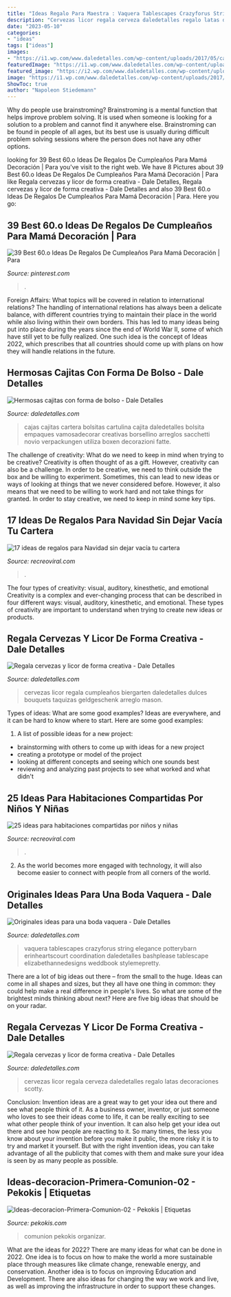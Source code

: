 ```yaml
---
title: "Ideas Regalo Para Maestra : Vaquera Tablescapes Crazyforus String Elegance Potterybarn Erinheartscourt Coordination Daledetalles Bashplease Tablescape Elizabethannedesigns Weddbook Stylemepretty"
description: "Cervezas licor regala cerveza daledetalles regalo latas decoraciones scotty"
date: "2023-05-10"
categories:
- "ideas"
tags: ["ideas"]
images:
- "https://i1.wp.com/www.daledetalles.com/wp-content/uploads/2017/05/cajita-con-forma-de-bolsa.jpg"
featuredImage: "https://i1.wp.com/www.daledetalles.com/wp-content/uploads/2017/05/cajita-con-forma-de-bolsa.jpg"
featured_image: "https://i2.wp.com/www.daledetalles.com/wp-content/uploads/2017/05/regala-cervezas-y-licor-de-forma-creativa5.jpg"
image: "https://i1.wp.com/www.daledetalles.com/wp-content/uploads/2017/05/cajita-con-forma-de-bolsa.jpg"
ShowToc: true
author: "Napoleon Stiedemann"
---
```



Why do people use brainstroming?
Brainstroming is a mental function that helps improve problem solving. It is used when someone is looking for a solution to a problem and cannot find it anywhere else. Brainstroming can be found in people of all ages, but its best use is usually during difficult problem solving sessions where the person does not have any other options.

	

		
looking for 39 Best 60.o Ideas De Regalos De Cumpleaños Para Mamá Decoración | Para you've visit to the right web. We have 8 Pictures about 39 Best 60.o Ideas De Regalos De Cumpleaños Para Mamá Decoración | Para like Regala cervezas y licor de forma creativa - Dale Detalles, Regala cervezas y licor de forma creativa - Dale Detalles and also 39 Best 60.o Ideas De Regalos De Cumpleaños Para Mamá Decoración | Para. Here you go:
		
    
## 39 Best 60.o Ideas De Regalos De Cumpleaños Para Mamá Decoración | Para

<img loading=lazy src="https://i.pinimg.com/736x/7b/d1/d3/7bd1d3cd812dab972ca99bfd683fae5f.jpg" onerror="this.onerror=null;this.src='https://tse1.mm.bing.net/th?id=OIP.N6P7Ts8FEJ3K96VRtrTKNwHaJ4&amp;pid=15.1';" alt="39 Best 60.o Ideas De Regalos De Cumpleaños Para Mamá Decoración | Para">

_Source: pinterest.com_

>. 

	

Foreign Affairs: What topics will be covered in relation to international relations?
The handling of international relations has always been a delicate balance, with different countries trying to maintain their place in the world while also living within their own borders. This has led to many ideas being put into place during the years since the end of World War II, some of which have still yet to be fully realized. One such idea is the concept of Ideas 2022, which prescribes that all countries should come up with plans on how they will handle relations in the future.

    
## Hermosas Cajitas Con Forma De Bolso - Dale Detalles

<img loading=lazy src="https://i1.wp.com/www.daledetalles.com/wp-content/uploads/2017/05/cajita-con-forma-de-bolsa.jpg" onerror="this.onerror=null;this.src='https://tse4.mm.bing.net/th?id=OIP.aj2OKOPZ8pGOZVYPthOsogHaJ4&amp;pid=15.1';" alt="Hermosas cajitas con forma de bolso - Dale Detalles">

_Source: daledetalles.com_

>cajas cajitas cartera bolsitas cartulina cajita daledetalles bolsita empaques vamosadecorar creativas borsellino arreglos sacchetti novio verpackungen utiliza boxen decorazioni fatte. 

	

The challenge of creativity: What do we need to keep in mind when trying to be creative?
Creativity is often thought of as a gift. However, creativity can also be a challenge. In order to be creative, we need to think outside the box and be willing to experiment. Sometimes, this can lead to new ideas or ways of looking at things that we never considered before. However, it also means that we need to be willing to work hard and not take things for granted. In order to stay creative, we need to keep in mind some key tips.

    
## 17 Ideas De Regalos Para Navidad Sin Dejar Vacía Tu Cartera

<img loading=lazy src="https://www.recreoviral.com/wp-content/uploads/2016/12/Ideas-regalos-DIY-13.jpg" onerror="this.onerror=null;this.src='https://tse1.mm.bing.net/th?id=OIP.grVqCSBhSJgPx9knC02EPwHaJ4&amp;pid=15.1';" alt="17 ideas de regalos para Navidad sin dejar vacía tu cartera">

_Source: recreoviral.com_

>. 

	

The four types of creativity: visual, auditory, kinesthetic, and emotional
Creativity is a complex and ever-changing process that can be described in four different ways: visual, auditory, kinesthetic, and emotional. These types of creativity are important to understand when trying to create new ideas or products.

    
## Regala Cervezas Y Licor De Forma Creativa - Dale Detalles

<img loading=lazy src="https://i0.wp.com/www.daledetalles.com/wp-content/uploads/2017/05/regala-cervezas-y-licor-de-forma-creativa11.jpg" onerror="this.onerror=null;this.src='https://tse3.mm.bing.net/th?id=OIP.cQPI-4DAZJw5xwcqliN6VQHaJ4&amp;pid=15.1';" alt="Regala cervezas y licor de forma creativa - Dale Detalles">

_Source: daledetalles.com_

>cervezas licor regala cumpleaños biergarten daledetalles dulces bouquets taquizas geldgeschenk arreglo mason. 

	

Types of ideas: What are some good examples?
Ideas are everywhere, and it can be hard to know where to start. Here are some good examples:
1. A list of possible ideas for a new project: 
- brainstorming with others to come up with ideas for a new project 
- creating a prototype or model of the project 
- looking at different concepts and seeing which one sounds best 
- reviewing and analyzing past projects to see what worked and what didn't 

    
## 25 Ideas Para Habitaciones Compartidas Por Niños Y Niñas

<img loading=lazy src="https://www.recreoviral.com/wp-content/uploads/2015/10/Creativas-habitaciones-compartidas-por-niños-y-niñas-21-730x577.jpg" onerror="this.onerror=null;this.src='https://tse4.mm.bing.net/th?id=OIP.HSixxCTaaZKFSJBaGvmdowHaF2&amp;pid=15.1';" alt="25 ideas para habitaciones compartidas por niños y niñas">

_Source: recreoviral.com_

>. 

	

2. As the world becomes more engaged with technology, it will also become easier to connect with people from all corners of the world. 

    
## Originales Ideas Para Una Boda Vaquera - Dale Detalles

<img loading=lazy src="https://i2.wp.com/www.daledetalles.com/wp-content/uploads/2016/08/boda-vaquera15.jpg" onerror="this.onerror=null;this.src='https://tse2.mm.bing.net/th?id=OIP.pIn3yDoy6qViG6udvAyqCAHaKH&amp;pid=15.1';" alt="Originales ideas para una boda vaquera - Dale Detalles">

_Source: daledetalles.com_

>vaquera tablescapes crazyforus string elegance potterybarn erinheartscourt coordination daledetalles bashplease tablescape elizabethannedesigns weddbook stylemepretty. 

	

There are a lot of big ideas out there – from the small to the huge. Ideas can come in all shapes and sizes, but they all have one thing in common: they could help make a real difference in people's lives. So what are some of the brightest minds thinking about next? Here are five big ideas that should be on your radar.

    
## Regala Cervezas Y Licor De Forma Creativa - Dale Detalles

<img loading=lazy src="https://i2.wp.com/www.daledetalles.com/wp-content/uploads/2017/05/regala-cervezas-y-licor-de-forma-creativa5.jpg" onerror="this.onerror=null;this.src='https://tse3.mm.bing.net/th?id=OIP.tVwxjOWL1Sx6wKbrJFZzbgHaNK&amp;pid=15.1';" alt="Regala cervezas y licor de forma creativa - Dale Detalles">

_Source: daledetalles.com_

>cervezas licor regala cerveza daledetalles regalo latas decoraciones scotty. 

	

Conclusion: Invention ideas are a great way to get your idea out there and see what people think of it.
As a business owner, inventor, or just someone who loves to see their ideas come to life, it can be really exciting to see what other people think of your invention. It can also help get your idea out there and see how people are reacting to it. So many times, the less you know about your invention before you make it public, the more risky it is to try and market it yourself. But with the right invention ideas, you can take advantage of all the publicity that comes with them and make sure your idea is seen by as many people as possible.

    
## Ideas-decoracion-Primera-Comunion-02 - Pekokis | Etiquetas

<img loading=lazy src="https://www.pekokis.com/wp-content/uploads/2018/08/Ideas-decoracion-Primera-Comunion-02.jpg" onerror="this.onerror=null;this.src='https://tse2.mm.bing.net/th?id=OIP.6C4_BdtNs-XXmLlw9vrM-gHaLH&amp;pid=15.1';" alt="Ideas-decoracion-Primera-Comunion-02 - Pekokis | Etiquetas">

_Source: pekokis.com_

>comunion pekokis organizar. 

	

What are the ideas for 2022?
There are many ideas for what can be done in 2022. One idea is to focus on how to make the world a more sustainable place through measures like climate change, renewable energy, and conservation. Another idea is to focus on improving Education and Development. There are also ideas for changing the way we work and live, as well as improving the infrastructure in order to support these changes.

